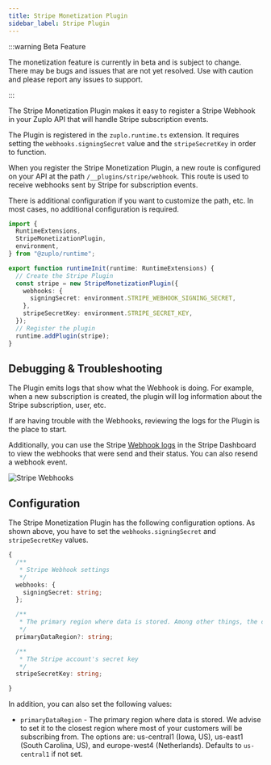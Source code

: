 ```yaml
---
title: Stripe Monetization Plugin
sidebar_label: Stripe Plugin
---
```


:::warning Beta Feature

The monetization feature is currently in beta and is subject to change. There
may be bugs and issues that are not yet resolved. Use with caution and please
report any issues to support.

:::

The Stripe Monetization Plugin makes it easy to register a Stripe Webhook in
your Zuplo API that will handle Stripe subscription events.

The Plugin is registered in the `zuplo.runtime.ts` extension. It requires
setting the `webhooks.signingSecret` value and the `stripeSecretKey` in order to
function.

When you register the Stripe Monetization Plugin, a new route is configured on
your API at the path `/__plugins/stripe/webhook`. This route is used to receive
webhooks sent by Stripe for subscription events.

There is additional configuration if you want to customize the path, etc. In
most cases, no additional configuration is required.

```ts
import {
  RuntimeExtensions,
  StripeMonetizationPlugin,
  environment,
} from "@zuplo/runtime";

export function runtimeInit(runtime: RuntimeExtensions) {
  // Create the Stripe Plugin
  const stripe = new StripeMonetizationPlugin({
    webhooks: {
      signingSecret: environment.STRIPE_WEBHOOK_SIGNING_SECRET,
    },
    stripeSecretKey: environment.STRIPE_SECRET_KEY,
  });
  // Register the plugin
  runtime.addPlugin(stripe);
}
```

## Debugging & Troubleshooting

The Plugin emits logs that show what the Webhook is doing. For example, when a
new subscription is created, the plugin will log information about the Stripe
subscription, user, etc.

If are having trouble with the Webhooks, reviewing the logs for the Plugin is
the place to start.

Additionally, you can use the Stripe
[Webhook logs](https://dashboard.stripe.com/test/webhooks) in the Stripe
Dashboard to view the webhooks that were send and their status. You can also
resend a webhook event.

![Stripe Webhooks](../../public/media/stripe-monetization-plugin/image.png)

## Configuration

The Stripe Monetization Plugin has the following configuration options. As shown
above, you have to set the `webhooks.signingSecret` and `stripeSecretKey`
values.

```ts
{
  /**
   * Stripe Webhook settings
   */
  webhooks: {
    signingSecret: string;
  };

  /**
   * The primary region where data is stored. Among other things, the choice of * location impacts latency. Defaults to `us-central1`
   */
  primaryDataRegion?: string;

  /**
   * The Stripe account's secret key
   */
  stripeSecretKey: string;

}
```

In addition, you can also set the following values:

- `primaryDataRegion` - The primary region where data is stored. We advise to
  set it to the closest region where most of your customers will be subscribing
  from. The options are: us-central1 (Iowa, US), us-east1 (South Carolina, US),
  and europe-west4 (Netherlands). Defaults to `us-central1` if not set.
